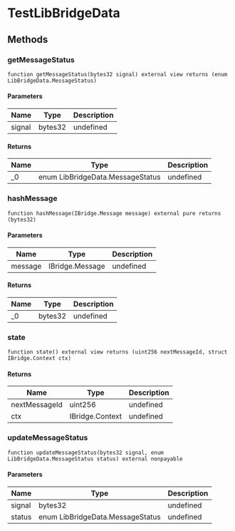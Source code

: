 # TestLibBridgeData

## Methods

### getMessageStatus

```solidity
function getMessageStatus(bytes32 signal) external view returns (enum LibBridgeData.MessageStatus)
```

#### Parameters

| Name   | Type    | Description |
| ------ | ------- | ----------- |
| signal | bytes32 | undefined   |

#### Returns

| Name | Type                             | Description |
| ---- | -------------------------------- | ----------- |
| \_0  | enum LibBridgeData.MessageStatus | undefined   |

### hashMessage

```solidity
function hashMessage(IBridge.Message message) external pure returns (bytes32)
```

#### Parameters

| Name    | Type            | Description |
| ------- | --------------- | ----------- |
| message | IBridge.Message | undefined   |

#### Returns

| Name | Type    | Description |
| ---- | ------- | ----------- |
| \_0  | bytes32 | undefined   |

### state

```solidity
function state() external view returns (uint256 nextMessageId, struct IBridge.Context ctx)
```

#### Returns

| Name          | Type            | Description |
| ------------- | --------------- | ----------- |
| nextMessageId | uint256         | undefined   |
| ctx           | IBridge.Context | undefined   |

### updateMessageStatus

```solidity
function updateMessageStatus(bytes32 signal, enum LibBridgeData.MessageStatus status) external nonpayable
```

#### Parameters

| Name   | Type                             | Description |
| ------ | -------------------------------- | ----------- |
| signal | bytes32                          | undefined   |
| status | enum LibBridgeData.MessageStatus | undefined   |
